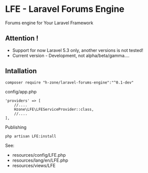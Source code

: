 # LFE - Laravel Forums Engine
Forums engine for Your Laravel Framework

## Attention !
- Support for now Laravel 5.3 only, another versions is not tested!
- Current version - Development, not alpha/beta/gamma....

## Intallation
```
composer require "h-zone/laravel-forums-engine":"^0.1-dev"
```

config/app.php
```
'providers' => [
	//....
	Hzone\LFE\LFEServiceProvider::class,
	//....
],
```
Publishing
```
php artisan LFE:install
```
See:
* resources/config/LFE.php
* resources/lang/en/LFE.php
* resources/views/LFE
